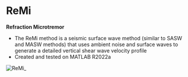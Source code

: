 # ReMi
**Refraction Microtremor**

* The ReMi method is a seismic surface wave method (similar to SASW and MASW methods) that uses ambient noise and surface waves to generate a detailed vertical shear wave velocity profile
* Created and tested on MATLAB R2022a


![ReMi_](https://user-images.githubusercontent.com/61337898/164617655-60dcb846-90c9-4de4-b898-59b540b3daf0.jpg)
